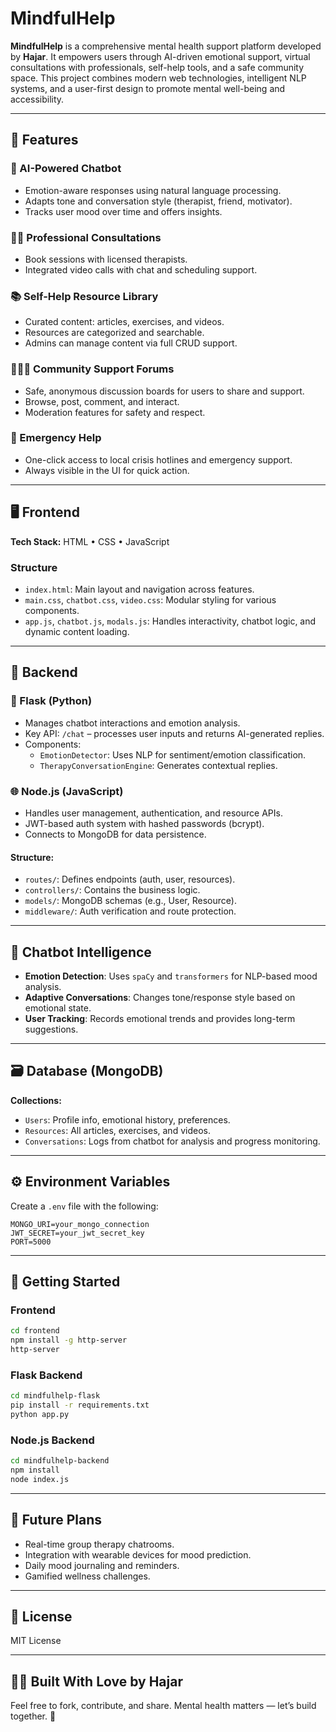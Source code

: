 # MindfulHelp
 **MindfulHelp** is a comprehensive mental health support platform developed by **Hajar**. It empowers users through AI-driven emotional support, virtual consultations with professionals, self-help tools, and a safe community space. This project combines modern web technologies, intelligent NLP systems, and a user-first design to promote mental well-being and accessibility.

---

## 🌟 Features

### 💬 AI-Powered Chatbot
- Emotion-aware responses using natural language processing.
- Adapts tone and conversation style (therapist, friend, motivator).
- Tracks user mood over time and offers insights.

### 🧑‍⚕️ Professional Consultations
- Book sessions with licensed therapists.
- Integrated video calls with chat and scheduling support.

### 📚 Self-Help Resource Library
- Curated content: articles, exercises, and videos.
- Resources are categorized and searchable.
- Admins can manage content via full CRUD support.

### 🧑‍🤝‍🧑 Community Support Forums
- Safe, anonymous discussion boards for users to share and support.
- Browse, post, comment, and interact.
- Moderation features for safety and respect.

### 🚨 Emergency Help
- One-click access to local crisis hotlines and emergency support.
- Always visible in the UI for quick action.

---

## 🖥️ Frontend

**Tech Stack:** HTML • CSS • JavaScript

### Structure
- `index.html`: Main layout and navigation across features.
- `main.css`, `chatbot.css`, `video.css`: Modular styling for various components.
- `app.js`, `chatbot.js`, `modals.js`: Handles interactivity, chatbot logic, and dynamic content loading.

---

## 🔧 Backend

### 🐍 Flask (Python)
- Manages chatbot interactions and emotion analysis.
- Key API: `/chat` – processes user inputs and returns AI-generated replies.
- Components:
  - `EmotionDetector`: Uses NLP for sentiment/emotion classification.
  - `TherapyConversationEngine`: Generates contextual replies.

### 🌐 Node.js (JavaScript)
- Handles user management, authentication, and resource APIs.
- JWT-based auth system with hashed passwords (bcrypt).
- Connects to MongoDB for data persistence.

#### Structure:
- `routes/`: Defines endpoints (auth, user, resources).
- `controllers/`: Contains the business logic.
- `models/`: MongoDB schemas (e.g., User, Resource).
- `middleware/`: Auth verification and route protection.

---

## 🤖 Chatbot Intelligence

- **Emotion Detection**: Uses `spaCy` and `transformers` for NLP-based mood analysis.
- **Adaptive Conversations**: Changes tone/response style based on emotional state.
- **User Tracking**: Records emotional trends and provides long-term suggestions.

---

## 🗃️ Database (MongoDB)

**Collections:**
- `Users`: Profile info, emotional history, preferences.
- `Resources`: All articles, exercises, and videos.
- `Conversations`: Logs from chatbot for analysis and progress monitoring.

---

## ⚙️ Environment Variables

Create a `.env` file with the following:

```env
MONGO_URI=your_mongo_connection
JWT_SECRET=your_jwt_secret_key
PORT=5000
```

---

## 🚀 Getting Started

### Frontend
```bash
cd frontend
npm install -g http-server
http-server
```

### Flask Backend
```bash
cd mindfulhelp-flask
pip install -r requirements.txt
python app.py
```

### Node.js Backend
```bash
cd mindfulhelp-backend
npm install
node index.js
```

---

## 🔮 Future Plans
- Real-time group therapy chatrooms.
- Integration with wearable devices for mood prediction.
- Daily mood journaling and reminders.
- Gamified wellness challenges.

---

## 📜 License
MIT License

---

## 👩‍💻 Built With Love by Hajar

Feel free to fork, contribute, and share. Mental health matters — let’s build together. 💙
